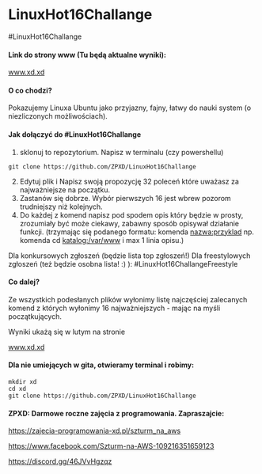 # LinuxHot16Challange


#LinuxHot16Challange

#### Link do strony www (Tu będą aktualne wyniki):
www.xd.xd


#### O co chodzi?

Pokazujemy Linuxa Ubuntu jako przyjazny, fajny, łatwy do nauki system (o niezliczonych możliwościach).


#### Jak dołączyć do #LinuxHot16Challange

1. sklonuj to repozytorium. Napisz w terminalu (czy powershellu)

```
git clone https://github.com/ZPXD/LinuxHot16Challange
```

2. Edytuj plik i Napisz swoją propozycję 32 poleceń które uważasz za najważniejsze na początku.
3. Zastanów się dobrze. Wybór pierwszych 16 jest wbrew pozorom trudniejszy niż kolejnych.
4. Do każdej z komend napisz pod spodem opis który będzie w prosty, zrozumiały być może ciekawy, zabawny sposób opisywał działanie funkcji. (trzymając się podanego formatu: komenda <nazwa:przyklad> np. komenda cd <katalog:/var/www> i max 1 linia opisu.)

Dla konkursowych zgłoszeń (będzie lista top zgłoszeń!)
Dla freestylowych zgłoszeń (też będzie osobna lista! :) ): #LinuxHot16ChallangeFreestyle

#### Co dalej?

Ze wszystkich podesłanych plików wyłonimy listę najczęściej zalecanych komend z których wyłonimy 16 najważniejszych - mając na myśli początkujących.

Wyniki ukażą się w lutym na stronie

www.xd.xd


#### Dla nie umiejących w gita, otwieramy terminal i robimy:
```
mkdir xd
cd xd
git clone https://github.com/ZPXD/LinuxHot16Challange
```



#### ZPXD: Darmowe roczne zajęcia z programowania. Zapraszajcie:

https://zajecia-programowania-xd.pl/szturm_na_aws

https://www.facebook.com/Szturm-na-AWS-109216351659123

https://discord.gg/46JVvHgzqz
